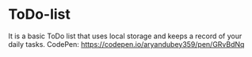 # ToDo-list
It is a basic ToDo list that uses local storage and keeps a record of your daily tasks.
CodePen: https://codepen.io/aryandubey359/pen/GRvBdNq
